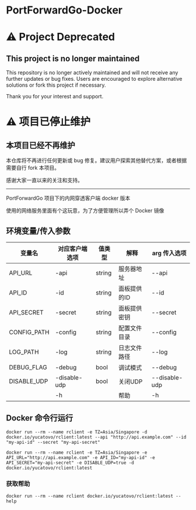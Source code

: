 # PortForwardGo-Docker

# ⚠️ Project Deprecated

## This project is no longer maintained

This repository is no longer actively maintained and will not receive any further updates or bug fixes. Users are encouraged to explore alternative solutions or fork this project if necessary.

Thank you for your interest and support.

# ⚠️ 项目已停止维护

## 本项目已经不再维护

本仓库将不再进行任何更新或 bug 修复。建议用户探索其他替代方案，或者根据需要自行 fork 本项目。

感谢大家一直以来的关注和支持。

---

PortForwardGo 项目下的内网穿透客户端 docker 版本

使用的网络服务里面有个这玩意，为了方便管理所以弄个 Docker 镜像

## 环境变量/传入参数

| 变量名      | 对应客户端选项 | 值类型 | 解释         | arg 传入选项  |
| ----------- | -------------- | ------ | ------------ | ------------- |
| API_URL     | -api           | string | 服务器地址   | --api         |
| API_ID      | -id            | string | 面板提供的ID | --id          |
| API_SECRET  | -secret        | string | 面板提供密钥 | --secret      |
| CONFIG_PATH | -config        | string | 配置文件目录 | --config      |
| LOG_PATH    | -log           | string | 日志文件路径 | --log         |
| DEBUG_FLAG  | -debug         | bool   | 调试模式     | --debug       |
| DISABLE_UDP | -disable-udp   | bool   | 关闭UDP      | --disable-udp |
|             | -h             |        | 帮助         | -h            |

## Docker 命令行运行
``` shell
docker run --rm --name rclient -e TZ=Asia/Singapore -d docker.io/yucatovo/rclient:latest --api "http://api.example.com" --id "my-api-id" --secret "my-api-secret"
```
``` shell
docker run --rm --name rclient -e TZ=Asia/Singapore -e API_URL="http://api.example.com" -e API_ID="my-api-id" -e API_SECRET="my-api-secret" -e DISABLE_UDP=true -d docker.io/yucatovo/rclient:latest
```
### 获取帮助
``` shell
docker run --rm --name rclient docker.io/yucatovo/rclient:latest --help